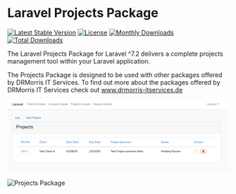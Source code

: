 # Laravel Projects Package

[![Latest Stable Version](https://poser.pugx.org/duncanrmorris/projectsmodule/v)](//packagist.org/packages/duncanrmorris/projectsmodule)
[![License](https://poser.pugx.org/duncanrmorris/projectsmodule/license)](//packagist.org/packages/duncanrmorris/projectsmodule)
[![Monthly Downloads](https://poser.pugx.org/duncanrmorris/projectsmodule/d/monthly)](//packagist.org/packages/duncanrmorris/projectsmodule)
[![Total Downloads](https://poser.pugx.org/duncanrmorris/projectsmodule/downloads)](//packagist.org/packages/duncanrmorris/projectsmodule)

The Laravel Projects Package for Laravel ^7.2 delivers a complete projects management tool within your Laravel application.

The Projects Package is designed to be used with other packages offered by DRMorris IT Services.  To find out more about the packages offered by DRMorris IT Services check out www.drmorris-itservices.de

![Projects Package Overview](projects_module_overview.png)

![Projects Package](projects_module_detail.png)

